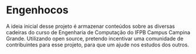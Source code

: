 # Engenhocos

A ideia inicial desse projeto é armazenar conteúdos sobre as diversas cadeiras do curso de Engenharia de Computação do IFPB Campus Campina Grande. Utilizando open source, pretendo incentivar uma comunidade de contribuintes para esse projeto, para que um ajude nos estudos dos outros.
